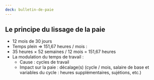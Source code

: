 ```yaml
---
deck: bulletin-de-paie
---
```


## Le principe du lissage de la paie

* 12 mois de 30 jours
* Temps plein => 151,67 heures / mois :
* 35 heures &times; 52 semaines / 12 mois = 151,67 heures
* La modulation du temps de travail :
  * Cause : cycles de travail
  * Impact sur la paie : décalage(s) <span class="info">(cycle / mois, salaire de base et variables du cycle : heures supplémentaires, sujétions, etc.)</span>
